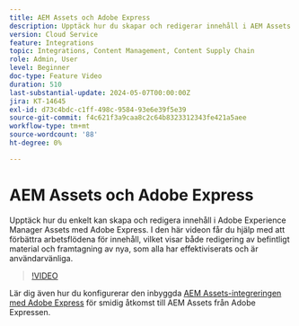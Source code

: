 ```yaml
---
title: AEM Assets och Adobe Express
description: Upptäck hur du skapar och redigerar innehåll i AEM Assets med Adobe Express.
version: Cloud Service
feature: Integrations
topic: Integrations, Content Management, Content Supply Chain
role: Admin, User
level: Beginner
doc-type: Feature Video
duration: 510
last-substantial-update: 2024-05-07T00:00:00Z
jira: KT-14645
exl-id: d73c4bdc-c1ff-498c-9584-93e6e39f5e39
source-git-commit: f4c621f3a9caa8c2c64b8323312343fe421a5aee
workflow-type: tm+mt
source-wordcount: '88'
ht-degree: 0%

---
```


# AEM Assets och Adobe Express

Upptäck hur du enkelt kan skapa och redigera innehåll i Adobe Experience Manager Assets med Adobe Express. I den här videon får du hjälp med att förbättra arbetsflödena för innehåll, vilket visar både redigering av befintligt material och framtagning av nya, som alla har effektiviserats och är användarvänliga.

>[!VIDEO](https://video.tv.adobe.com/v/3425972/?learn=on)

Lär dig även hur du konfigurerar den inbyggda [AEM Assets-integreringen med Adobe Express](https://experienceleague.adobe.com/en/docs/experience-manager-cloud-service/content/assets/integration-adobe-express/native-integration-adobe-express) för smidig åtkomst till AEM Assets från Adobe Expressen.

